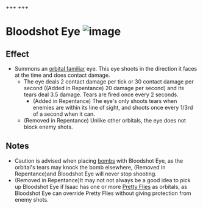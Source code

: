 +++
+++

 # Bloodshot Eye ![image](/image/Bloodshot_Eye.png) 


Effect
--------


* Summons an [orbital familiar](/wiki/Familiar#Orbital_Familiar "Familiar") eye. This eye shoots in the direction it faces at the time and does contact damage.
	+ The eye deals 2 contact damage per tick or 30 contact damage per second ((Added in Repentance) 20 damage per second) and its tears deal 3.5 damage. Tears are fired once every 2 seconds.
		- (Added in Repentance) The eye's only shoots tears when enemies are within its line of sight, and shoots once every 1/3rd of a second when it can.
	+ (Removed in Repentance) Unlike other orbitals, the eye does not block enemy shots.


Notes
-------


* Caution is advised when placing [bombs](/wiki/Bomb "Bomb") with Bloodshot Eye, as the orbital's tears may knock the bomb elsewhere, (Removed in Repentance)and Bloodshot Eye will never stop shooting.
* (Removed in Repentance)It may not not always be a good idea to pick up Bloodshot Eye if Isaac has one or more [Pretty Flies](/wiki/Familiar#Pretty_Fly "Familiar") as orbitals, as Bloodshot Eye can override Pretty Flies without giving protection from enemy shots.


